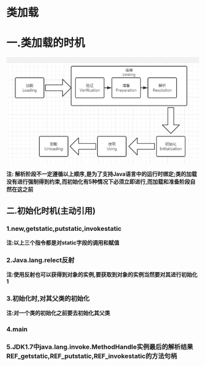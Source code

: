 # 类加载

# 一.类加载的时机

![image-20191112191825911](image-20191112191825911.png)

**注: 解析阶段不一定遵循以上顺序,是为了支持Java语言中的运行时绑定;类的加载没有进行强制得到约束,而初始化有5种情况下必须立即进行,而加载和准备阶段自然在这之前** 

## 二.初始化时机(主动引用)

### 1.new,getstatic,putstatic,invokestatic

**注:以上三个指令都是对static字段的调用和赋值**

### 2.Java.lang.relect反射

**注:使用反射也可以获得到对象的实例,要获取到对象的实例当然要对其进行初始化1**

### 3.初始化时,对其父类的初始化

**注:对一个类的初始化之前要去初始化其父类**

### 4.main

### 5.JDK1.7中java.lang.invoke.MethodHandle实例最后的解析结果REF_getstatic,REF_putstatic,REF_invokestatic的方法句柄

